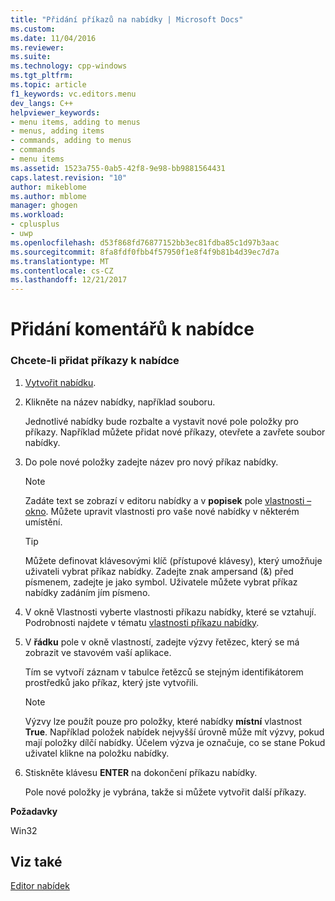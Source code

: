 ```yaml
---
title: "Přidání příkazů na nabídky | Microsoft Docs"
ms.custom: 
ms.date: 11/04/2016
ms.reviewer: 
ms.suite: 
ms.technology: cpp-windows
ms.tgt_pltfrm: 
ms.topic: article
f1_keywords: vc.editors.menu
dev_langs: C++
helpviewer_keywords:
- menu items, adding to menus
- menus, adding items
- commands, adding to menus
- commands
- menu items
ms.assetid: 1523a755-0ab5-42f8-9e98-bb9881564431
caps.latest.revision: "10"
author: mikeblome
ms.author: mblome
manager: ghogen
ms.workload:
- cplusplus
- uwp
ms.openlocfilehash: d53f868fd76877152bb3ec81fdba85c1d97b3aac
ms.sourcegitcommit: 8fa8fdf0fbb4f57950f1e8f4f9b81b4d39ec7d7a
ms.translationtype: MT
ms.contentlocale: cs-CZ
ms.lasthandoff: 12/21/2017
---
```

# <a name="adding-commands-to-a-menu"></a>Přidání komentářů k nabídce
### <a name="to-add-commands-to-a-menu"></a>Chcete-li přidat příkazy k nabídce  
  
1.  [Vytvořit nabídku](../windows/creating-a-menu.md).  
  
2.  Klikněte na název nabídky, například souboru.  
  
     Jednotlivé nabídky bude rozbalte a vystavit nové pole položky pro příkazy. Například můžete přidat nové příkazy, otevřete a zavřete soubor nabídky.  
  
3.  Do pole nové položky zadejte název pro nový příkaz nabídky.  
  
    > [!NOTE]
    >  Zadáte text se zobrazí v editoru nabídky a v **popisek** pole [vlastnosti – okno](/visualstudio/ide/reference/properties-window). Můžete upravit vlastnosti pro vaše nové nabídky v některém umístění.  
  
    > [!TIP]
    >  Můžete definovat klávesovými klíč (přístupové klávesy), který umožňuje uživateli vybrat příkaz nabídky. Zadejte znak ampersand (&) před písmenem, zadejte je jako symbol. Uživatele můžete vybrat příkaz nabídky zadáním jím písmeno.  
  
4.  V okně Vlastnosti vyberte vlastnosti příkazu nabídky, které se vztahují. Podrobnosti najdete v tématu [vlastnosti příkazu nabídky](../windows/menu-command-properties.md).  
  
5.  V **řádku** pole v okně vlastností, zadejte výzvy řetězec, který se má zobrazit ve stavovém vaší aplikace.  
  
     Tím se vytvoří záznam v tabulce řetězců se stejným identifikátorem prostředků jako příkaz, který jste vytvořili.  
  
    > [!NOTE]
    >  Výzvy lze použít pouze pro položky, které nabídky **místní** vlastnost **True**. Například položek nabídek nejvyšší úrovně může mít výzvy, pokud mají položky dílčí nabídky. Účelem výzva je označuje, co se stane Pokud uživatel klikne na položku nabídky.  
  
6.  Stiskněte klávesu **ENTER** na dokončení příkazu nabídky.  
  
     Pole nové položky je vybrána, takže si můžete vytvořit další příkazy.  
  

  
 **Požadavky**  
  
 Win32  
  
## <a name="see-also"></a>Viz také  
 [Editor nabídek](../windows/menu-editor.md)   
